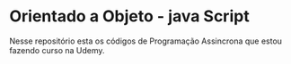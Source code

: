 # Orientado a Objeto - java Script

Nesse repositório esta os códigos de Programação Assincrona que estou fazendo curso na Udemy.
